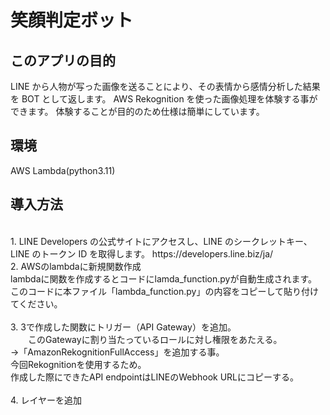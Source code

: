 # 笑顔判定ボット

## このアプリの目的

LINE から人物が写った画像を送ることにより、その表情から感情分析した結果を BOT として返します。
AWS Rekognition を使った画像処理を体験する事ができます。
体験することが目的のため仕様は簡単にしています。

## 環境

AWS Lambda(python3.11)

## 導入方法

<br>
1. LINE Developers の公式サイトにアクセスし、LINE のシークレットキー、LINE のトークン ID を取得します。
https://developers.line.biz/ja/

<br>
2. AWSのlambdaに新規関数作成
<br>
lambdaに関数を作成するとコードにlamda_function.pyが自動生成されます。
このコードに本ファイル「lambda_function.py」の内容をコピーして貼り付けてください。
<br>
<br>
3. 3で作成した関数にトリガー（API Gateway）を追加。<br>
　　このGatewayに割り当たっているロールに対し権限をあたえる。<br>
   →「AmazonRekognitionFullAccess」を追加する事。
   　<br>今回Rekognitionを使用するため。
<br>
作成した際にできたAPI endpointはLINEのWebhook URLにコピーする。
<br>
<br>
4. レイヤーを追加
<br>
